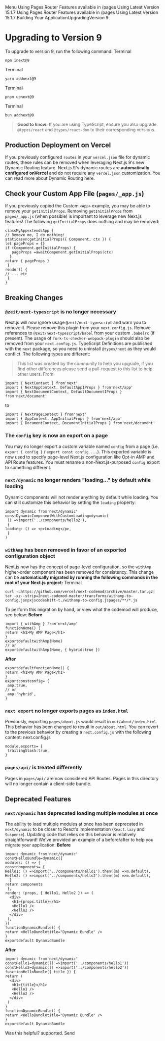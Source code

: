 Menu
Using Pages Router
Features available in /pages
Using Latest Version
15.1.7
Using Pages Router
Features available in /pages
Using Latest Version
15.1.7
Building Your ApplicationUpgradingVersion 9
# Upgrading to Version 9
To upgrade to version 9, run the following command:
Terminal
```
npm inext@9
```

Terminal
```
yarn addnext@9
```

Terminal
```
pnpm upnext@9
```

Terminal
```
bun addnext@9
```

> **Good to know:** If you are using TypeScript, ensure you also upgrade `@types/react` and `@types/react-dom` to their corresponding versions.
## Production Deployment on Vercel
If you previously configured `routes` in your `vercel.json` file for dynamic routes, these rules can be removed when leveraging Next.js 9's new Dynamic Routing feature.
Next.js 9's dynamic routes are **automatically configured onVercel** and do not require any `vercel.json` customization.
You can read more about Dynamic Routing here.
## Check your Custom App File (`pages/_app.js`)
If you previously copied the Custom `<App>` example, you may be able to remove your `getInitialProps`.
Removing `getInitialProps` from `pages/_app.js` (when possible) is important to leverage new Next.js features!
The following `getInitialProps` does nothing and may be removed:
```
classMyAppextendsApp {
// Remove me, I do nothing!
staticasyncgetInitialProps({ Component, ctx }) {
let pageProps = {}
if (Component.getInitialProps) {
   pageProps =awaitComponent.getInitialProps(ctx)
  }
return { pageProps }
 }
render() {
// ... etc
 }
}
```

## Breaking Changes
### `@zeit/next-typescript` is no longer necessary
Next.js will now ignore usage `@zeit/next-typescript` and warn you to remove it. Please remove this plugin from your `next.config.js`.
Remove references to `@zeit/next-typescript/babel` from your custom `.babelrc` (if present).
The usage of `fork-ts-checker-webpack-plugin` should also be removed from your `next.config.js`.
TypeScript Definitions are published with the `next` package, so you need to uninstall `@types/next` as they would conflict.
The following types are different:
> This list was created by the community to help you upgrade, if you find other differences please send a pull-request to this list to help other users.
From:
```
import { NextContext } from'next'
import { NextAppContext, DefaultAppIProps } from'next/app'
import { NextDocumentContext, DefaultDocumentIProps } from'next/document'
```

to
```
import { NextPageContext } from'next'
import { AppContext, AppInitialProps } from'next/app'
import { DocumentContext, DocumentInitialProps } from'next/document'
```

### The `config` key is now an export on a page
You may no longer export a custom variable named `config` from a page (i.e. `export { config }` / `export const config ...`). This exported variable is now used to specify page-level Next.js configuration like Opt-in AMP and API Route features.
You must rename a non-Next.js-purposed `config` export to something different.
### `next/dynamic` no longer renders "loading..." by default while loading
Dynamic components will not render anything by default while loading. You can still customize this behavior by setting the `loading` property:
```
import dynamic from'next/dynamic'
constDynamicComponentWithCustomLoading=dynamic(
 () =>import('../components/hello2'),
 {
loading: () => <p>Loading</p>,
 }
)
```

### `withAmp` has been removed in favor of an exported configuration object
Next.js now has the concept of page-level configuration, so the `withAmp` higher-order component has been removed for consistency.
This change can be **automatically migrated by running the following commands in the root of your Next.js project:**
Terminal
```
curl -Lhttps://github.com/vercel/next-codemod/archive/master.tar.gz| tar -xz--strip=2next-codemod-master/transforms/withamp-to-config.jsnpxjscodeshift-t./withamp-to-config.jspages/**/*.js
```

To perform this migration by hand, or view what the codemod will produce, see below:
**Before**
```
import { withAmp } from'next/amp'
functionHome() {
return <h1>My AMP Page</h1>
}
exportdefaultwithAmp(Home)
// or
exportdefaultwithAmp(Home, { hybrid:true })
```

**After**
```
exportdefaultfunctionHome() {
return <h1>My AMP Page</h1>
}
exportconstconfig= {
 amp:true,
// or
 amp:'hybrid',
}
```

### `next export` no longer exports pages as `index.html`
Previously, exporting `pages/about.js` would result in `out/about/index.html`. This behavior has been changed to result in `out/about.html`.
You can revert to the previous behavior by creating a `next.config.js` with the following content:
next.config.js
```
module.exports= {
 trailingSlash:true,
}
```

### `pages/api/` is treated differently
Pages in `pages/api/` are now considered API Routes. Pages in this directory will no longer contain a client-side bundle.
## Deprecated Features
### `next/dynamic` has deprecated loading multiple modules at once
The ability to load multiple modules at once has been deprecated in `next/dynamic` to be closer to React's implementation (`React.lazy` and `Suspense`).
Updating code that relies on this behavior is relatively straightforward! We've provided an example of a before/after to help you migrate your application:
**Before**
```
import dynamic from'next/dynamic'
constHelloBundle=dynamic({
modules: () => {
constcomponents= {
Hello1: () =>import('../components/hello1').then((m) =>m.default),
Hello2: () =>import('../components/hello2').then((m) =>m.default),
  }
return components
 },
render: (props, { Hello1, Hello2 }) => (
  <div>
   <h1>{props.title}</h1>
   <Hello1 />
   <Hello2 />
  </div>
 ),
})
functionDynamicBundle() {
return <HelloBundletitle="Dynamic Bundle" />
}
exportdefault DynamicBundle
```

**After**
```
import dynamic from'next/dynamic'
constHello1=dynamic(() =>import('../components/hello1'))
constHello2=dynamic(() =>import('../components/hello2'))
functionHelloBundle({ title }) {
return (
  <div>
   <h1>{title}</h1>
   <Hello1 />
   <Hello2 />
  </div>
 )
}
functionDynamicBundle() {
return <HelloBundletitle="Dynamic Bundle" />
}
exportdefault DynamicBundle
```

Was this helpful?
supported.
Send
